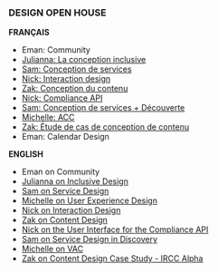 ### DESIGN OPEN HOUSE


**FRANÇAIS**

- Eman: Community 
- [Julianna: La conception inclusive](https://docs.google.com/presentation/d/1Fe7UP0NJw-T3bBBRmCDuAPvt3qWtmCyhWlXufw5Q3K0/edit#slide=id.p1)
- [Sam: Conception de services](https://docs.google.com/presentation/d/1P-boBMPI96zNDcXfN-cpuPu6cn0-YypmtNGRYr-nM34/edit#slide=id.p1)
- [Nick: Interaction design](https://docs.google.com/presentation/d/1kq_QNklT4DKtnK38HY98KQlyJ_Pb9Xp8ndtW-LCDC4k/edit?usp=sharing)
- [Zak: Conception du contenu](https://docs.google.com/presentation/d/1XvnosJ1_fCHFnQ4Q8tVRjRN3-KcdNAvX3tdOAUHenx8/edit#slide=id.p1)
- [Nick: Compliance API](https://docs.google.com/presentation/d/17KV0VOX2OMeplp179rdFAAq3EOcFAA4hJ0FfofoMU6M/edit?usp=sharing)
- [Sam: Conception de services + Découverte](https://docs.google.com/presentation/d/1jX6UaBSoA8zS3Ph1GYkUBUhT1P_F2d5T0fWEbh2vwwQ/edit#slide=id.p1)
- [Michelle: ACC](https://docs.google.com/presentation/d/1CeJ8pj2b-6i5RGq-q2cCM-QCm1wHsDz5DxiHoTc6PYQ/edit?ts=5c4786ca#slide=id.g33c5801441_1_0)
- [Zak: Étude de cas de conception de contenu](https://docs.google.com/presentation/d/1TFEg0ehIz6a6mtX0Y-MFeSwQ0FaxjxRFGX0-hV8pJw0/edit#slide=id.p)
- Eman: Calendar Design

**ENGLISH**

- Eman on Community
- [Julianna on Inclusive Design](https://docs.google.com/presentation/d/1zV6ZWCOPxTXVQEfAA9uvsqfN6eR89IsgFhEx3O0TPiU/edit?usp=drive_web&ouid=117922920003346276327)
- [Sam on Service Design](https://docs.google.com/presentation/d/1GR1E5KrBx8j4dPa19yYYij-c_efWfytRv3lzea1KCoA/edit#slide=id.g4d4fa0cc9c_0_0)
- [Michelle on User Experience Design](https://docs.google.com/presentation/d/1EjMu2tOaZrA-EzHSiKxvvbnMUiviZJYBZ_fn_VLeMNM/edit#slide=id.p)
- [Nick on Interaction Design](https://docs.google.com/presentation/d/1rQOCgRoiGdJuhWmOw1cgw7clO3C-Emrfcy_j3clkmeQ/edit#slide=id.p1)
- [Zak on Content Design](https://docs.google.com/presentation/d/1h2qWlljRISidTJTWpmjGRvZM6epXpAs4bebuvvFPhMA/edit#slide=id.p)
- [Nick on the User Interface for the Compliance API](https://docs.google.com/presentation/d/15tKaSAUClgFohu-GXbAiNBfiwEkwwgy5mTn17l0-Uxw/edit#slide=id.p1)
- [Sam on Service Design in Discovery](https://docs.google.com/presentation/d/1PnI4KgqJEP16n_Q-CXrJT0WGzdXsIezQ1v5BsXfL9UI/edit#slide=id.p)
- [Michelle on VAC](https://docs.google.com/presentation/d/1cqeh55QNRzT9qMPkuFECg9qcEAhslT8AIp5hK3vILHk/edit#slide=id.p)
- [Zak on Content Design Case Study - IRCC Alpha](https://docs.google.com/presentation/d/19c7rUdT_KZ1lBbo0xpRRCF9Q2Zy54JCv9nyL4vhy6l0/edit#slide=id.p)
